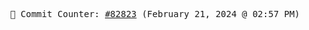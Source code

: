 <p align="center">
    <samp>
        📮 Commit Counter: <a href="https://github.com/Javascript-void0/Javascript-void0/commits/main">#82823</a> (February 21, 2024 @ 02:57 PM)
    </samp>
</p>